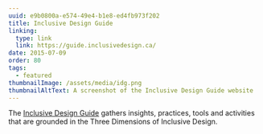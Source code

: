 ```yaml
---
uuid: e9b0800a-e574-49e4-b1e8-ed4fb973f202
title: Inclusive Design Guide
linking:
  type: link
  link: https://guide.inclusivedesign.ca/
date: 2015-07-09
order: 80
tags:
  - featured
thumbnailImage: /assets/media/idg.png
thumbnailAltText: A screenshot of the Inclusive Design Guide website
---
```

The [Inclusive Design Guide](https://guide.inclusivedesign.ca/) gathers insights, practices, tools and activities that
are grounded in the Three Dimensions of Inclusive Design.

